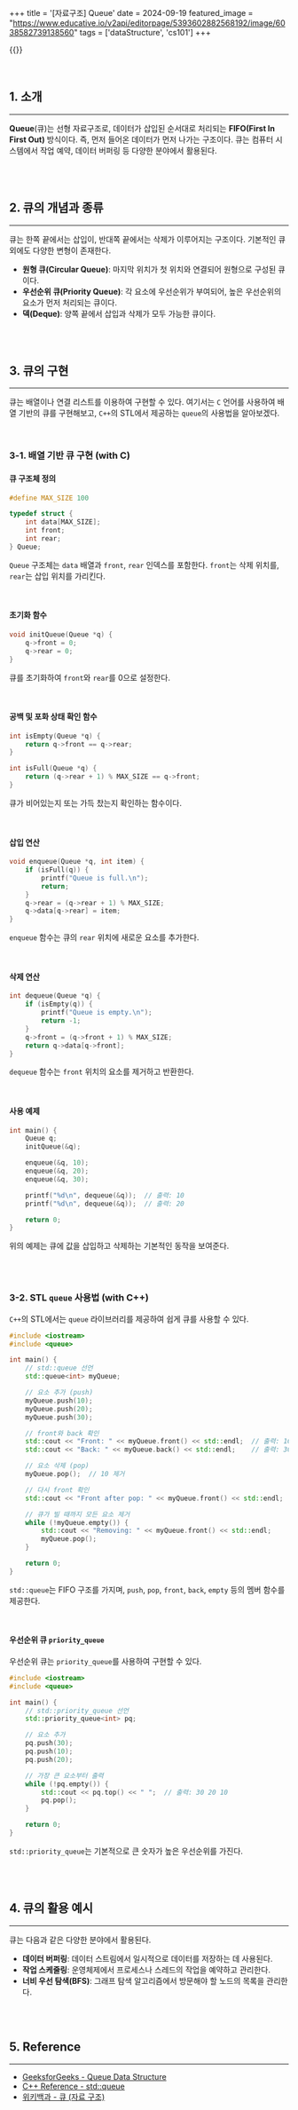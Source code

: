 +++
title = '[자료구조] Queue'
date = 2024-09-19
featured_image = "https://www.educative.io/v2api/editorpage/5393602882568192/image/6038582739138560"
tags = ['dataStructure', 'cs101']
+++

{{<series title="📚 /dataStructure" series="dataStructure">}}

<br>

## 1. 소개
____
**Queue**(큐)는 선형 자료구조로, 데이터가 삽입된 순서대로 처리되는 **FIFO(First In First Out)** 방식이다. 즉, 먼저 들어온 데이터가 먼저 나가는 구조이다. 큐는 컴퓨터 시스템에서 작업 예약, 데이터 버퍼링 등 다양한 분야에서 활용된다.

<br>
<br>

## 2. 큐의 개념과 종류
____
큐는 한쪽 끝에서는 삽입이, 반대쪽 끝에서는 삭제가 이루어지는 구조이다. 기본적인 큐 외에도 다양한 변형이 존재한다.

- **원형 큐(Circular Queue)**: 마지막 위치가 첫 위치와 연결되어 원형으로 구성된 큐이다.
- **우선순위 큐(Priority Queue)**: 각 요소에 우선순위가 부여되어, 높은 우선순위의 요소가 먼저 처리되는 큐이다.
- **덱(Deque)**: 양쪽 끝에서 삽입과 삭제가 모두 가능한 큐이다.

<br>
<br>

## 3. 큐의 구현
____
큐는 배열이나 연결 리스트를 이용하여 구현할 수 있다. 여기서는 `C` 언어를 사용하여 배열 기반의 큐를 구현해보고, `C++`의 STL에서 제공하는 `queue`의 사용법을 알아보겠다.

<br>

### 3-1. 배열 기반 큐 구현 (with C)

#### 큐 구조체 정의
```c
#define MAX_SIZE 100

typedef struct {
    int data[MAX_SIZE];
    int front;
    int rear;
} Queue;
```
`Queue` 구조체는 `data` 배열과 `front`, `rear` 인덱스를 포함한다. `front`는 삭제 위치를, `rear`는 삽입 위치를 가리킨다.

<br>

#### 초기화 함수
```c
void initQueue(Queue *q) {
    q->front = 0;
    q->rear = 0;
}
```
큐를 초기화하여 `front`와 `rear`를 0으로 설정한다.

<br>

#### 공백 및 포화 상태 확인 함수
```c
int isEmpty(Queue *q) {
    return q->front == q->rear;
}

int isFull(Queue *q) {
    return (q->rear + 1) % MAX_SIZE == q->front;
}
```
큐가 비어있는지 또는 가득 찼는지 확인하는 함수이다.

<br>

#### 삽입 연산
```c
void enqueue(Queue *q, int item) {
    if (isFull(q)) {
        printf("Queue is full.\n");
        return;
    }
    q->rear = (q->rear + 1) % MAX_SIZE;
    q->data[q->rear] = item;
}
```
`enqueue` 함수는 큐의 `rear` 위치에 새로운 요소를 추가한다.

<br>

#### 삭제 연산
```c
int dequeue(Queue *q) {
    if (isEmpty(q)) {
        printf("Queue is empty.\n");
        return -1;
    }
    q->front = (q->front + 1) % MAX_SIZE;
    return q->data[q->front];
}
```
`dequeue` 함수는 `front` 위치의 요소를 제거하고 반환한다.

<br>

#### 사용 예제
```c
int main() {
    Queue q;
    initQueue(&q);

    enqueue(&q, 10);
    enqueue(&q, 20);
    enqueue(&q, 30);

    printf("%d\n", dequeue(&q));  // 출력: 10
    printf("%d\n", dequeue(&q));  // 출력: 20

    return 0;
}
```
위의 예제는 큐에 값을 삽입하고 삭제하는 기본적인 동작을 보여준다.

<br>
<br>

### 3-2. STL `queue` 사용법 (with C++)

`C++`의 STL에서는 `queue` 라이브러리를 제공하여 쉽게 큐를 사용할 수 있다.

```cpp
#include <iostream>
#include <queue>

int main() {
    // std::queue 선언
    std::queue<int> myQueue;

    // 요소 추가 (push)
    myQueue.push(10);
    myQueue.push(20);
    myQueue.push(30);

    // front와 back 확인
    std::cout << "Front: " << myQueue.front() << std::endl;  // 출력: 10
    std::cout << "Back: " << myQueue.back() << std::endl;    // 출력: 30

    // 요소 삭제 (pop)
    myQueue.pop();  // 10 제거

    // 다시 front 확인
    std::cout << "Front after pop: " << myQueue.front() << std::endl;  // 출력: 20

    // 큐가 빌 때까지 모든 요소 제거
    while (!myQueue.empty()) {
        std::cout << "Removing: " << myQueue.front() << std::endl;
        myQueue.pop();
    }

    return 0;
}
```
`std::queue`는 FIFO 구조를 가지며, `push`, `pop`, `front`, `back`, `empty` 등의 멤버 함수를 제공한다.

<br>

#### 우선순위 큐 `priority_queue`

우선순위 큐는 `priority_queue`를 사용하여 구현할 수 있다.

```cpp
#include <iostream>
#include <queue>

int main() {
    // std::priority_queue 선언
    std::priority_queue<int> pq;

    // 요소 추가
    pq.push(30);
    pq.push(10);
    pq.push(20);

    // 가장 큰 요소부터 출력
    while (!pq.empty()) {
        std::cout << pq.top() << " ";  // 출력: 30 20 10
        pq.pop();
    }

    return 0;
}
```
`std::priority_queue`는 기본적으로 큰 숫자가 높은 우선순위를 가진다.

<br>
<br>

## 4. 큐의 활용 예시
____
큐는 다음과 같은 다양한 분야에서 활용된다.

- **데이터 버퍼링**: 데이터 스트림에서 일시적으로 데이터를 저장하는 데 사용된다.
- **작업 스케줄링**: 운영체제에서 프로세스나 스레드의 작업을 예약하고 관리한다.
- **너비 우선 탐색(BFS)**: 그래프 탐색 알고리즘에서 방문해야 할 노드의 목록을 관리한다.

<br>
<br>

## 5. Reference
____
- [GeeksforGeeks - Queue Data Structure](https://www.geeksforgeeks.org/queue-data-structure/)
- [C++ Reference - std::queue](https://cplusplus.com/reference/queue/queue/)
- [위키백과 - 큐 (자료 구조)](https://ko.wikipedia.org/wiki/큐_(자료_구조))

<br>
<br>